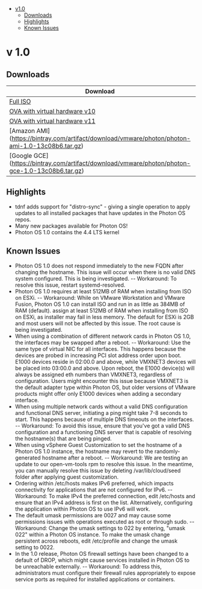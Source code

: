 - [v1.0](#v1)
  - [Downloads](#downloads)
  - [Highlights](#highlights)
  - [Known Issues](#known-issues)
  
# v 1.0

## Downloads
| Download | Size | sha1 checksum | md5 checksum |
| --- | --- | --- | --- |
| [Full ISO](https://bintray.com/artifact/download/vmware/photon/photon-1.0-13c08b6.iso) | 2.1GB | a3acb6922c93e2b0cdc186abd5352bb0e61b986b | 60225fb97e6a702864795743db197335 |
| [OVA with virtual hardware v10](https://bintray.com/artifact/download/vmware/photon/photon-custom-hw10-1.0-13c08b6-GA.ova) | 199.8MB | 91760496427b277942fb9492fd48938cfc374edd | d8d02667a869c973ef7aa5c25d207748 |
| [OVA with virtual hardware v11](https://bintray.com/artifact/download/vmware/photon/photon-custom-hw11-1.0-13c08b6-GA.ova) | 199.8MB | 2cd6e4ff31f901f1b97aca279404d7ddaf42f44d | d30309abb4bec167d8c79daee6045dd4 |
| [Amazon AMI] (https://bintray.com/artifact/download/vmware/photon/photon-ami-1.0-13c08b6.tar.gz) | 148.5MB | e111281baabe82beaafcb6a3e17e6aec86c4acf6 | 0d2b86deca6d29323dc4877cf05c6bcc |
| [Google GCE] (https://bintray.com/artifact/download/vmware/photon/photon-gce-1.0-13c08b6.tar.gz) | 411.7MB | 6d0e6f52379fedeb22b744aabaf681e8cc5e4fbe | af9d0e8e44c4d0a031b694885acde540 |

## Highlights
- tdnf adds support for "distro-sync" - giving a single operation to apply updates to all installed packages that have updates in the Photon OS repos.
- Many new packages available for Photon OS!
- Photon OS 1.0 contains the 4.4 LTS kernel

## Known Issues

- Photon OS 1.0 does not respond immediately to the new FQDN after changing the hostname. This issue will occur when there is no valid DNS system configured. This is being investigated.
-- Workaround: To resolve this issue, restart systemd-resolved.
- Photon OS 1.0 requires at least 512MB of RAM when installing from ISO on ESXi. 
-- Workaround:  While on VMware Workstation and VMware Fusion, Photon OS 1.0 can install ISO and run in as little as 384MB of RAM (default). assign at least 512MB of RAM when installing from ISO on ESXi, as installer may fail in less memory. The default for ESXi is 2GB and most users will not be affected by this issue. The root cause is being investigated.
- When using a combination of different network cards in Photon OS 1.0, the interfaces may be swapped after a reboot. 
-- Workaround: Use the same type of virtual NIC for all interfaces. This happens because the devices are probed in increasing PCI slot address order upon boot. E1000 devices reside in 02:00.0 and above, while VMXNET3 devices will be placed into 03:00.0 and above. Upon reboot, the E1000 device(s) will always be assigned eth numbers than VMXNET3, regardless of configuration. Users might encounter this issue because VMXNET3 is the default adapter type within Photon OS, but older versions of VMware products might offer only E1000 devices when adding a secondary interface.
- When using multiple network cards without a valid DNS configuration and functional DNS server, initiating a ping might take 7-8 seconds to start. This happens because of multiple DNS timeouts on the interfaces.
-- Workaround: To avoid this issue, ensure that you've got a valid DNS configuration and a functioning DNS server that is capable of resolving the hostname(s) that are being pinged. 
- When using vSphere Guest Customization to set the hostname of a Photon OS 1.0 instance, the hostname may revert to the randomly-generated hostname after a reboot. 
-- Workaround: We are testing an update to our open-vm-tools rpm to resolve this issue. In the meantime, you can manually resolve this issue by deleting /var/lib/cloud/seed folder after applying guest customization. 
- Ordering within /etc/hosts makes IPv6 preferred, which impacts connectivity for applications that are not configured for IPv6.
-- Workaround: To make IPv4 the preferred connection, edit /etc/hosts and ensure that an IPv4 address is first on the list. Alternatively, configuring the application within Photon OS to use IPv6 will work. 
- The default umask permissions are 0027 and may cause some permissions issues with operations executed as root or through sudo.
-- Workaround: Change the umask settings to 022 by entering, "umask 022" within a Photon OS instance. To make the umask change persistent across reboots, edit /etc/profile and change the umask setting to 0022. 
- In the 1.0 release, Photon OS firewall settings have been changed to a default of DROP, which might cause services installed in Photon OS to be unreachable externally.
-- Workaround: To address this, administrators must configure their firewall rules appropriately to expose service ports as required for installed applications or containers. 
